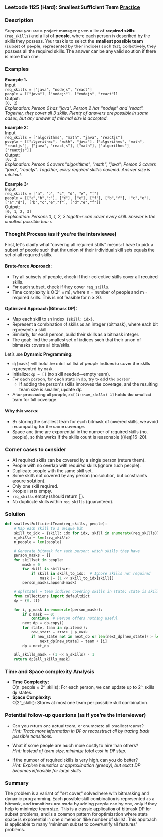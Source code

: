 ### Leetcode 1125 (Hard): Smallest Sufficient Team [Practice](https://leetcode.com/problems/smallest-sufficient-team)

### Description  
Suppose you are a project manager given a list of **required skills** (`req_skills`) and a list of **people**, where each person is described by the skills they possess. Your task is to select the **smallest possible team** (subset of people, represented by their indices) such that, collectively, they possess all the required skills. The answer can be any valid solution if there is more than one.

### Examples  

**Example 1:**  
Input:  
`req_skills = ["java", "nodejs", "react"]`  
`people = [["java"], ["nodejs"], ["nodejs", "react"]]`  
Output:  
`[0, 2]`  
*Explanation: Person 0 has "java". Person 2 has "nodejs" and "react". Together, they cover all 3 skills. Plenty of answers are possible in some cases, but any answer of minimal size is accepted.*

**Example 2:**  
Input:  
`req_skills = ["algorithms", "math", "java", "reactjs"]`  
`people = [["algorithms", "math", "java"], ["algorithms", "math", "reactjs"], ["java", "reactjs"], ["math"], ["algorithms"], ["reactjs"]]`  
Output:  
`[0, 2]`  
*Explanation: Person 0 covers "algorithms", "math", "java"; Person 2 covers "java", "reactjs". Together, every required skill is covered. Answer size is minimal.*

**Example 3:**  
Input:  
`req_skills = ["a", "b", "c", "d", "e", "f"]`  
`people = [["a","b","c"], ["d"], ["e"], ["f"], ["b","f"], ["c","e"], ["a","d"], ["b","c","e","f"], ["d","e","f"]]`  
Output:  
`[0, 1, 2, 3]`  
*Explanation: Persons 0, 1, 2, 3 together can cover every skill. Answer is the smallest possible team.*

### Thought Process (as if you’re the interviewee)  

First, let's clarify what “covering all required skills” means: I have to pick a subset of people such that the union of their individual skill sets equals the set of all required skills.

#### Brute-force Approach:
- Try all subsets of people, check if their collective skills cover all required skills.
- For each subset, check if they cover `req_skills`.
- Time complexity is O(2ⁿ × m), where n = number of people and m = required skills. This is not feasible for n ≥ 20.

#### Optimized Approach (Bitmask DP):
- Map each skill to an index: `{skill: idx}`.
- Represent a combination of skills as an integer (bitmask), where each bit represents a skill.
- Similarly, for each person, build their skills as a bitmask integer.
- The goal: find the smallest set of indices such that their union of bitmasks covers all bits/sklls.

Let’s use **Dynamic Programming**:
- `dp[mask]` will hold the minimal list of people indices to cover the skills represented by `mask`.
- Initialize: `dp = []` (no skill needed—empty team).
- For each person, for each state in dp, try to add the person:
    - If adding the person's skills improves the coverage, and the resulting team size is smaller, update dp.
- After processing all people, `dp[(1<<num_skills)-1]` holds the smallest team for full coverage.

#### Why this works:
- By storing the smallest team for each bitmask of covered skills, we avoid recomputing for the same coverage.
- Space and time are exponential in the number of required skills (not people), so this works if the skills count is reasonable (\(\leq\)16–20).

### Corner cases to consider  
- All required skills can be covered by a single person (return them).
- People with no overlap with required skills (ignore such people).
- Duplicate people with the same skill set.
- Some skills not covered by any person (no solution, but constraints assure solution).
- Only one skill required.
- People list is empty.
- `req_skills` empty (should return []).
- No duplicate skills within `req_skills` (guaranteed).

### Solution

```python
def smallestSufficientTeam(req_skills, people):
    # Map each skill to a unique bit
    skill_to_idx = {skill: idx for idx, skill in enumerate(req_skills)}
    n_skills = len(req_skills)
    n_people = len(people)
    
    # Generate bitmask for each person: which skills they have
    person_masks = []
    for skillset in people:
        mask = 0
        for skill in skillset:
            if skill in skill_to_idx:  # Ignore skills not required
                mask |= (1 << skill_to_idx[skill])
        person_masks.append(mask)
    
    # dp[state] = team indices covering skills in state; state is skills bitmask
    from collections import defaultdict
    dp = {0: []}
    
    for i, p_mask in enumerate(person_masks):
        if p_mask == 0:
            continue  # Person offers nothing useful
        next_dp = dp.copy()
        for state, team in dp.items():
            new_state = state | p_mask
            if new_state not in next_dp or len(next_dp[new_state]) > len(team) + 1:
                next_dp[new_state] = team + [i]
        dp = next_dp
    
    all_skills_mask = (1 << n_skills) - 1
    return dp[all_skills_mask]
```

### Time and Space complexity Analysis  

- **Time Complexity:**  
  O(n_people × 2ⁿ_skills): For each person, we can update up to 2ⁿ_skills dp states.
- **Space Complexity:**  
  O(2ⁿ_skills): Stores at most one team per possible skill combination.

### Potential follow-up questions (as if you’re the interviewer)  

- Can you return one actual team, or enumerate all smallest teams?  
  *Hint: Track more information in DP or reconstruct all by tracing back possible transitions.*

- What if some people are much more costly to hire than others?  
  *Hint: Instead of team size, minimize total cost in DP step.*

- If the number of required skills is very high, can you do better?  
  *Hint: Explore heuristics or approximation (greedy), but exact DP becomes infeasible for large skills.*

### Summary
The problem is a variant of "set cover," solved here with bitmasking and dynamic programming. Each possible skill combination is represented as a bitmask, and transitions are made by adding people one by one, only if they help to minimize team size. This is a classic application of bitmask DP for subset problems, and is a common pattern for optimization where state space is exponential in one dimension (like number of skills). This approach is applicable to many "minimum subset to cover/unify all features" problems.